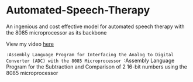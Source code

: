# Automated-Speech-Therapy
An ingenious and cost effective model for automated speech therapy with the 8085 microprocessor as its backbone

View my video [here](https://www.youtube.com/watch?v=MREFOnZrxYo)

``:Assembly Language Program for Interfacing the Analog to Digital Converter (ADC) with the 8085 Microprocessor
``:Assembly Language Program for the Subtraction and Comparison of 2 16-bit numbers using the 8085 microprocessor
